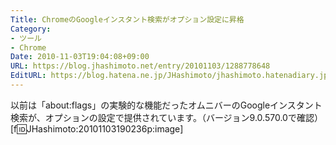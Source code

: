 ```yaml
---
Title: ChromeのGoogleインスタント検索がオプション設定に昇格
Category:
- ツール
- Chrome
Date: 2010-11-03T19:04:08+09:00
URL: https://blog.jhashimoto.net/entry/20101103/1288778648
EditURL: https://blog.hatena.ne.jp/JHashimoto/jhashimoto.hatenadiary.jp/atom/entry/12921228815717258637
---
```


以前は「about:flags」の実験的な機能だったオムニバーのGoogleインスタント検索が、オプションの設定で提供されています。（バージョン9.0.570.0で確認）
[f:id:JHashimoto:20101103190236p:image]

